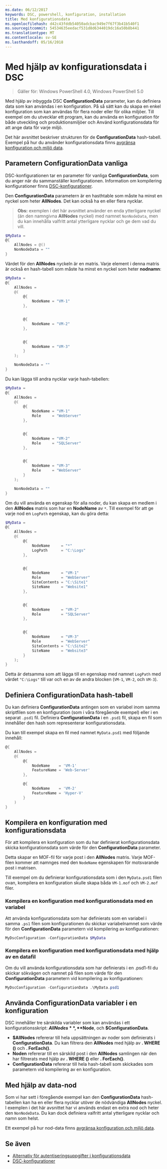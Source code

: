```yaml
---
ms.date: 06/12/2017
keywords: DSC, powershell, konfiguration, installation
title: Med konfigurationsdata
ms.openlocfilehash: d42c43fddb54050adcbac949e7f67f3b41b540f1
ms.sourcegitcommit: 54534635eedacf531d8d6344019dc16a50b8b441
ms.translationtype: MT
ms.contentlocale: sv-SE
ms.lasthandoff: 05/16/2018
---
```

# <a name="using-configuration-data-in-dsc"></a>Med hjälp av konfigurationsdata i DSC

>Gäller för: Windows PowerShell 4.0, Windows PowerShell 5.0

Med hjälp av inbyggda DSC **ConfigurationData** parameter, kan du definiera data som kan användas i en konfiguration.
På så sätt kan du skapa en enkel konfiguration som kan användas för flera noder eller för olika miljöer.
Till exempel om du utvecklar ett program, kan du använda en konfiguration för både utveckling och produktionsmiljöer och Använd konfigurationsdata för att ange data för varje miljö.

Det här avsnittet beskriver strukturen för de **ConfigurationData** hash-tabell.
Exempel på hur du använder konfigurationsdata finns [avgränsa konfiguration och miljö data](separatingEnvData.md).

## <a name="the-configurationdata-common-parameter"></a>Parametern ConfigurationData vanliga

DSC-konfigurationen tar en parameter för vanliga **ConfigurationData**, som du anger när du sammanställer konfigurationen.
Information om kompilering konfigurationer finns [DSC-konfigurationer](configurations.md).

Den **ConfigurationData** parametern är en hasthtable som måste ha minst en nyckel som heter **AllNodes**.
Det kan också ha en eller flera nycklar.

>**Obs:** exemplen i det här avsnittet använder en enda ytterligare nyckel (än den namngivna **AllNodes** nyckel) med namnet `NonNodeData`, men du kan innehålla valfritt antal ytterligare nycklar och ge dem vad du vill.

```powershell
$MyData =
@{
    AllNodes = @()
    NonNodeData = ""
}
```

Värdet för den **AllNodes** nyckeln är en matris. Varje element i denna matris är också en hash-tabell som måste ha minst en nyckel som heter **nodnamn**:

```powershell
$MyData =
@{
    AllNodes =
    @(
        @{
            NodeName = "VM-1"
        },


        @{
            NodeName = "VM-2"
        },


        @{
            NodeName = "VM-3"
        }
    );

    NonNodeData = ""
}
```

Du kan lägga till andra nycklar varje hash-tabellen:

```powershell
$MyData =
@{
    AllNodes =
    @(
        @{
            NodeName = "VM-1"
            Role     = "WebServer"
        },


        @{
            NodeName = "VM-2"
            Role     = "SQLServer"
        },


        @{
            NodeName = "VM-3"
            Role     = "WebServer"
        }
    );

    NonNodeData = ""
}
```

Om du vill använda en egenskap för alla noder, du kan skapa en medlem i den **AllNodes** matris som har en **NodeName** av `*`.
Till exempel för att ge varje nod en `LogPath` egenskap, kan du göra detta:

```powershell
$MyData =
@{
    AllNodes =
    @(
        @{
            NodeName     = "*"
            LogPath      = "C:\Logs"
        },


        @{
            NodeName     = "VM-1"
            Role         = "WebServer"
            SiteContents = "C:\Site1"
            SiteName     = "Website1"
        },


        @{
            NodeName     = "VM-2"
            Role         = "SQLServer"
        },


        @{
            NodeName     = "VM-3"
            Role         = "WebServer"
            SiteContents = "C:\Site2"
            SiteName     = "Website3"
        }
    );
}
```

Detta är detsamma som att lägga till en egenskap med namnet `LogPath` med värdet `"C:\Logs"` till var och en av de andra blocken (`VM-1`, `VM-2`, och `VM-3`).

## <a name="defining-the-configurationdata-hashtable"></a>Definiera ConfigurationData hash-tabell

Du kan definiera **ConfigurationData** antingen som en variabel inom samma skriptfilen som en konfiguration (som i våra föregående exempel) eller i en separat `.psd1` fil.
Definiera **ConfigurationData** i en `.psd1` fil, skapa en fil som innehåller den hash som representerar konfigurationsdata.

Du kan till exempel skapa en fil med namnet `MyData.psd1` med följande innehåll:

```powershell
@{
    AllNodes =
    @(
        @{
            NodeName    = 'VM-1'
            FeatureName = 'Web-Server'
        },

        @{
            NodeName    = 'VM-2'
            FeatureName = 'Hyper-V'
        }
    )
}
```

## <a name="compiling-a-configuration-with-configuration-data"></a>Kompilera en konfiguration med konfigurationsdata

För att kompilera en konfiguration som du har definierat konfigurationsdata skicka konfigurationsdata som värde för den **ConfigurationData** parameter.

Detta skapar en MOF-fil för varje post i den **AllNodes** matris.
Varje MOF-filen kommer att namnges med den `NodeName` egenskapen för motsvarande post i matrisen.

Till exempel om du definierar konfigurationsdata som i den `MyData.psd1` filen ovan, kompilera en konfiguration skulle skapa båda `VM-1.mof` och `VM-2.mof` filer.

### <a name="compiling-a-configuration-with-configuration-data-using-a-variable"></a>Kompilera en konfiguration med konfigurationsdata med en variabel

Att använda konfigurationsdata som har definierats som en variabel i samma `.ps1` filen som konfigurationen du skickar variabelnamnet som värde för den **ConfigurationData** parametern vid kompilering av konfigurationen:

```powershell
MyDscConfiguration -ConfigurationData $MyData
```

### <a name="compiling-a-configuration-with-configuration-data-using-a-data-file"></a>Kompilera en konfiguration med konfigurationsdata med hjälp av en datafil

Om du vill använda konfigurationsdata som har definierats i en .psd1-fil du skickar sökvägen och namnet på filen som värde för den **ConfigurationData** parametern vid kompilering av konfigurationen:

```powershell
MyDscConfiguration -ConfigurationData .\MyData.psd1
```

## <a name="using-configurationdata-variables-in-a-configuration"></a>Använda ConfigurationData variabler i en konfiguration

DSC innehåller tre särskilda variabler som kan användas i ett konfigurationsskript: **$AllNodes**, **$Node**, och **$ConfigurationData**.

- **$AllNodes** refererar till hela uppsättningen av noder som definierats i **ConfigurationData**. Du kan filtrera den **AllNodes** med hjälp av **. WHERE ()** och **. ForEach()**.
- **Noden** refererar till en särskild post i den **AllNodes** samlingen när den har filtrerats med hjälp av **. WHERE ()** eller **. ForEach()**.
- **ConfigurationData** refererar till hela hash-tabell som skickades som parametern vid kompilering av en konfiguration.

## <a name="using-non-node-data"></a>Med hjälp av data-nod

Som vi har sett i föregående exempel kan den **ConfigurationData** hash-tabellen kan ha en eller flera nycklar utöver de nödvändiga **AllNodes** nyckel.
I exemplen i det här avsnittet har vi används endast en extra nod och heter den `NonNodeData`.
Du kan dock definiera valfritt antal ytterligare nycklar och namn som helst.

Ett exempel på hur nod-data finns [avgränsa konfiguration och miljö data](separatingEnvData.md).

## <a name="see-also"></a>Se även
- [Alternativ för autentiseringsuppgifter i konfigurationsdata](configDataCredentials.md)
- [DSC-konfigurationer](configurations.md)